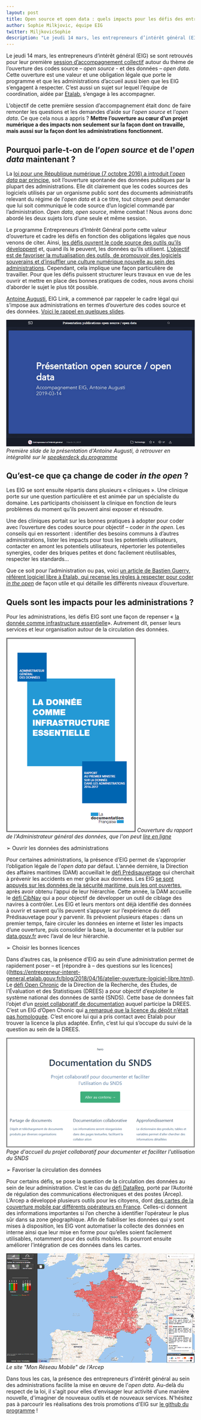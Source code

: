 ```yaml
---
layout: post
title: Open source et open data : quels impacts pour les défis des entrepreneurs d'intérêt général ? 
author: Sophie Milkjovic, équipe EIG
twitter: MiljkovicSophie
description: "Le jeudi 14 mars, les entrepreneurs d’intérêt général (EIG) se sont retrouvés pour leur première session d’accompagnement collectif autour du thème de l’ouverture des codes source – *open source* -  et des données – *open data*. Voici pourquoi on en parle et ce que cela change quand on mène un projet numérique porté au sein d'une administration."
---
```


Le jeudi 14 mars, les entrepreneurs d’intérêt général (EIG) se sont retrouvés pour leur première [session d’accompagnement collectif](https://entrepreneur-interet-general.etalab.gouv.fr/accompagnement.html) autour du thème de l’ouverture des codes source – *open source* -  et des données – *open data*. Cette ouverture est une valeur et une obligation légale que porte le programme et que les administrations d’accueil aussi bien que les EIG s’engagent à respecter. C’est aussi un sujet sur lequel l’équipe de coordination, aidée par [Etalab](https://www.etalab.gouv.fr/), s’engage à les accompagner. 

L’objectif de cette première session d’accompagnement était donc de faire remonter les questions et les demandes d’aide sur l’*open source* et l’*open data*. Ce que cela nous a appris ? **Mettre l’ouverture au cœur d’un projet numérique a des impacts non seulement sur la façon dont on travaille, mais aussi sur la façon dont les administrations fonctionnent.**


## Pourquoi parle-t-on de l’*open source* et de l'*open data* maintenant ?


La [loi pour une République numérique (7 octobre 2016) a introduit l’*open data* par principe](https://www.etalab.gouv.fr/comment-etalab-aide-les-administrations-a-ouvrir-leurs-donnees), soit l’ouverture spontanée des données publiques par la plupart des administrations. Elle dit clairement que les codes sources des logiciels utilisés par un organisme public sont des documents administratifs relevant du régime de l’*open data* et à ce titre, tout citoyen peut demander que lui soit communiqué le code source d’un logiciel commandé par l’administration. *Open data*, *open source*, même combat ! Nous avons donc abordé les deux sujets lors d’une seule et même session. 

Le programme Entrepreneurs d’Intérêt Général porte cette valeur d’ouverture et cadre les défis en fonction des obligations légales que nous venons de citer. Ainsi, [les défis ouvrent le code source des outils qu’ils développent](https://entrepreneur-interet-general.etalab.gouv.fr/blog/2018/11/14/administrations-eig-et-logiciel-libre.html) et, quand ils le peuvent, les données qu’ils utilisent. [L’objectif est de favoriser la mutualisation des outils, de promouvoir des logiciels souverains et d’insuffler une culture numérique nouvelle au sein des administrations](https://www.ccomptes.fr/sites/default/files/2018-01/04-Amplifier-modernisation-numerique-Etat-Tome-1.pdf). Cependant, cela implique une façon particulière de travailler. Pour que les défis puissent structurer leurs travaux en vue de les ouvrir et mettre en place des bonnes pratiques de codes, nous avons choisi d’aborder le sujet le plus tôt possible. 

[Antoine Augusti](https://entrepreneur-interet-general.etalab.gouv.fr/communaute/2018/antoine-augusti.html), EIG Link, a commencé par rappeler le cadre légal qui s’impose aux administrations en termes d’ouverture des codes source et des données. [Voici le rappel en quelques slides](https://speakerdeck.com/eig2018/open-data). 

![Un grand rectangle bleu sur lequel se détache le titre en blanc : "présentation open source / open data](/img/blog/presentation-open-antoine-augusti.png)
_Première slide de la présentation d'Antoine Augusti, à retrouver en intégralité sur le [speakerdeck du programme](https://speakerdeck.com/eig2018/)_

## Qu’est-ce que ça change de coder *in the open* ?


Les EIG se sont ensuite répartis dans plusieurs « cliniques ». Une clinique porte sur une question particulière et est animée par un spécialiste du domaine. Les participants choisissent la clinique en fonction de leurs problèmes du moment qu’ils peuvent ainsi exposer et résoudre. 

Une des cliniques portait sur les bonnes pratiques à adopter pour coder avec l’ouverture des codes source pour objectif – coder *in the open*. Les conseils qui en ressortent : identifier des besoins communs à d’autres administrations, lister les impacts pour tous les potentiels utilisateurs, contacter en amont les potentiels utilisateurs, répertorier les potentielles synergies, coder des briques petites et donc facilement réutilisables, respecter les standards…

Que ce soit pour l’administration ou pas, voici [un article de Bastien Guerry, référent logiciel libre à Etalab, qui recense les règles à respecter pour coder *in the open*](https://github.com/etalab/ouverture-des-codes-sources-publics) de façon utile et qui détaille les différents niveaux d’ouverture.


## Quels sont les impacts pour les administrations ? 


Pour les administrations, les défis EIG sont une façon de repenser « [la donnée comme infrastructure essentielle](https://www.etalab.gouv.fr/rapport-2016-1017-de-ladministrateur-general-des-donnees-la-donnee-comme-infrastructure-essentielle)». Autrement dit, penser leurs services et leur organisation autour de la circulation des données. 

![Un grand rectangle blance sur lequel se détachent trois carrés bleus. L'un, plus gros, plus clair et central, comporte le titre en blanc : "la donnée comme infrastructure essentielle". Un autre, en haut à gauche, plus foncé, comporte la mention "administrateur général des données. Le troisième, en bas à droite, plus foncé aussi, comporte la mention "rapport au premier ministre sur la donnée dans les administrations 2016-2017.](/img/blog/rapport-agd.png)
_Couverture du rapport de l'Administrateur général des données, que l'on peut [lire en ligne](https://www.etalab.gouv.fr/wp-content/uploads/2018/04/RapportAGD_2016-2017_web.pdf)_

➢	Ouvrir les données des administrations

Pour certaines administrations, la présence d’EIG permet de s’approprier l’obligation légale de l’*open data* par défaut. L’année dernière, la Direction des affaires maritimes (DAM) accueillait le [défi Prédisauvetage](https://entrepreneur-interet-general.etalab.gouv.fr/defis/2018/donneesauvetagemaritime.html) qui cherchait à prévenir les accidents en mer grâce aux données. Les EIG [se sont appuyés sur les données de la sécurité maritime, puis les ont ouvertes](https://www.data.gouv.fr/fr/datasets/operations-coordonnees-par-les-cross/), après avoir obtenu l’appui de leur hiérarchie. Cette année, la DAM accueille le [défi CibNav](https://entrepreneur-interet-general.etalab.gouv.fr/defis/2019/cibnav.html) qui a pour objectif de développer un outil de ciblage des navires à contrôler. Les EIG et leurs mentors ont déjà identifié des données à ouvrir et savent qu’ils peuvent s’appuyer sur l’expérience du défi Prédisauvetage pour y parvenir. Ils prévoient plusieurs étapes : dans un premier temps, faire circuler les données en interne et lister les impacts d’une ouverture, puis consolider la base, la documenter et la publier sur [data.gouv.fr](https://www.data.gouv.fr/) avec l’aval de leur hiérarchie. 

➢	Choisir les bonnes licences

Dans d’autres cas, la présence d’EIG au sein d’une administration permet de rapidement poser – et [répondre à – des questions sur les licences]((https://entrepreneur-interet-general.etalab.gouv.fr/blog/2018/04/16/atelier-ouverture-logiciel-libre.html). Le [défi Open Chronic](https://entrepreneur-interet-general.etalab.gouv.fr/defis/2019/openchronic.html) de la Direction de la Recherche, des Études, de l'Évaluation et des Statistiques (DREES) a pour objectif d’exploiter le système national des données de santé (SNDS). Cette base de données fait l’objet d’un [projet collaboratif de documentation](https://github.com/indsante/Documentation-SNDS) auquel participe la DREES. C’est un EIG d’Open Chonic qui [a remarqué que la licence du dépôt n’était pas homologuée](https://github.com/indsante/Documentation-SNDS/issues/3). C’est encore lui qui a pris contact avec Etalab pour trouver la licence la plus adaptée. Enfin, c’est lui qui s’occupe du suivi de la question au sein de la DREES. 

![Une page d'accueil de site qui titre "Documentation du SNDS" et propose d'aller au contenu. En dessous, elle présente trois rubrique : "partage de documents", "documentation collaborative" et "approfondissement"](/img/blog/documentation-snds.png)
_Page d'accueil du projet collaboratif pour documenter et faciliter l'utilisation du SNDS_

➢	Favoriser la circulation des données

Pour certains défis, se pose la question de la circulation des données au sein de leur administration. C’est le cas du [défi DataReg](https://entrepreneur-interet-general.etalab.gouv.fr/defis/2019/datareg.html), porté par l’Autorité de régulation des communications électroniques et des postes (Arcep). L’Arcep a développé plusieurs outils pour les citoyens, dont [des cartes de la couverture mobile par différents opérateurs en France](https://www.monreseaumobile.fr/). Celles-ci donnent des informations importantes si l’on cherche à identifier l’opérateur le plus sûr dans sa zone géographique. Afin de fiabiliser les données qui y sont mises à disposition, les EIG vont automatiser la collecte des données en interne ainsi que leur mise en forme pour qu’elles soient facilement utilisables, notamment pour des outils mobiles. Ils pourront ensuite améliorer l’intégration de ces données dans les cartes. 

![Une page de site sur laquelle on voit une carte de la France recouverte de points rouges qui vont de denses à très denses. A gauche, une bande noire étroite, mais qui se déploie sur toute la hauteur de la page. Elle contient quatre onglets et deux petits graphiques.](/img/blog/mon-reseau-mobile.png)
_Le site "Mon Réseau Mobile" de l'Arcep_

Dans tous les cas, la présence des entrepreneurs d'intérêt général au sein des administrations facilite la mise en œuvre de l'*open data*. Au-delà du respect de la loi, il s'agit pour elles d'envisager leur activité d'une manière nouvelle, d'imaginer de nouveaux outils et de nouveaux services. N'hésitez pas à parcourir les réalisations des trois promotions d'EIG sur [le github du programme](https://github.com/entrepreneur-interet-generalhttps://github.com/entrepreneur-interet-general) ! 
